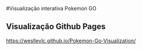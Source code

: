 #Visualização interativa Pokemon GO

## Visualização Github Pages
https://weslleylc.github.io/Pokemon-Go-Visualization/

